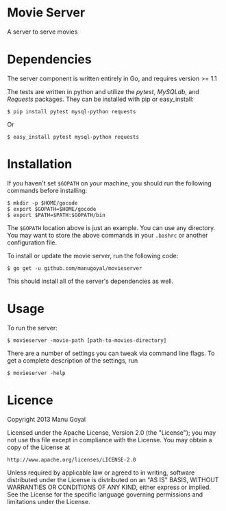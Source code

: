 Movie Server
============

A server to serve movies

Dependencies
=============

The server component is written entirely in Go, and requires version
&gt;= 1.1

The tests are written in python and utilize the *pytest*, *MySQLdb*,
and *Requests* packages. They can be installed with pip or easy_install:

    $ pip install pytest mysql-python requests

Or

    $ easy_install pytest mysql-python requests

Installation
=============

If you haven't set ``$GOPATH`` on your machine, you should run the
following commands before installing:

    $ mkdir -p $HOME/gocode
    $ export $GOPATH=$HOME/gocode
    $ export $PATH=$PATH:$GOPATH/bin

The ``$GOPATH`` location above is just an example. You can use any
directory. You may want to store the above commands in your
``.bashrc`` or another configuration file.

To install or update the movie server, run the following code:

    $ go get -u github.com/manugoyal/movieserver

This should install all of the server's dependencies as well.

Usage
=====

To run the server:

    $ movieserver -movie-path [path-to-movies-directory]

There are a number of settings you can tweak via command line flags.
To get a complete description of the settings, run

    $ movieserver -help

Licence
=========

Copyright 2013 Manu Goyal

Licensed under the Apache License, Version 2.0 (the "License"); you may not use
this file except in compliance with the License.  You may obtain a copy of the
License at

    http://www.apache.org/licenses/LICENSE-2.0

Unless required by applicable law or agreed to in writing, software distributed
under the License is distributed on an "AS IS" BASIS, WITHOUT WARRANTIES OR
CONDITIONS OF ANY KIND, either express or implied.  See the License for the
specific language governing permissions and limitations under the License.
